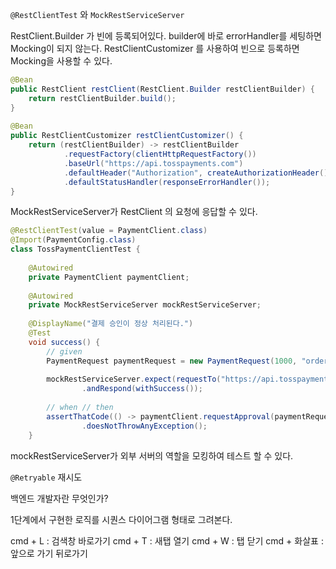 `@RestClientTest` 와 `MockRestServiceServer` 

RestClient.Builder 가 빈에 등록되어있다.
builder에 바로 errorHandler를 세팅하면 Mocking이 되지 않는다.
RestClientCustomizer 를 사용하여 빈으로 등록하면 Mocking을 사용할 수 있다.

```java
@Bean  
public RestClient restClient(RestClient.Builder restClientBuilder) {  
    return restClientBuilder.build();  
}  
  
@Bean  
public RestClientCustomizer restClientCustomizer() {  
    return (restClientBuilder) -> restClientBuilder  
            .requestFactory(clientHttpRequestFactory())  
            .baseUrl("https://api.tosspayments.com")  
            .defaultHeader("Authorization", createAuthorizationHeader())  
            .defaultStatusHandler(responseErrorHandler());  
}
```

MockRestServiceServer가 RestClient 의 요청에 응답할 수 있다.

```java
@RestClientTest(value = PaymentClient.class)  
@Import(PaymentConfig.class)  
class TossPaymentClientTest {  
  
    @Autowired  
    private PaymentClient paymentClient;  
  
    @Autowired  
    private MockRestServiceServer mockRestServiceServer;  
  
    @DisplayName("결제 승인이 정상 처리된다.")  
    @Test  
    void success() {  
        // given  
        PaymentRequest paymentRequest = new PaymentRequest(1000, "orderId", "paymentKey");  
  
        mockRestServiceServer.expect(requestTo("https://api.tosspayments.com/v1/payments/confirm"))  
                .andRespond(withSuccess());  
  
        // when // then  
        assertThatCode(() -> paymentClient.requestApproval(paymentRequest))  
                .doesNotThrowAnyException();  
    }
```

mockRestServiceServer가 외부 서버의 역할을 모킹하여 테스트 할 수 있다.


`@Retryable` 재시도

백엔드 개발자란 무엇인가?

1단계에서 구현한 로직를 시퀀스 다이어그램 형태로 그려본다.

cmd + L : 검색창 바로가기
cmd + T : 새탭 열기
cmd + W : 탭 닫기
cmd + 화살표 : 앞으로 가기 뒤로가기

